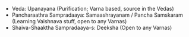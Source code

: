 - Veda: Upanayana (Purification; Varna based, source in the Vedas)
- Pancharaathra Sampradaaya: Samaashrayanam / Pancha Samskaram (Learning Vaishnava stuff, open to any Varnas)
- Shaiva-Shaaktha Sampradaaya-s: Deeksha (Open to any Varnas)


